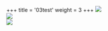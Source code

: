 +++
title = '03test'
weight = 3
+++
![](https://upload.wikimedia.org/wikipedia/commons/thumb/2/2a/Phasianus_versicolor_female.JPG/1024px-Phasianus_versicolor_female.JPG)  
![](https://upload.wikimedia.org/wikipedia/commons/thumb/2/2a/Phasianus_versicolor_female.JPG/1024px-Phasianus_versicolor_female.JPG)  
![](https://upload.wikimedia.org/wikipedia/commons/thumb/2/2a/Phasianus_versicolor_female.JPG/1024px-Phasianus_versicolor_female.JPG)  
